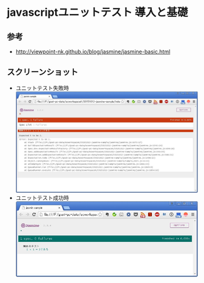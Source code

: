 # javascriptユニットテスト 導入と基礎

## 参考

* http://viewpoint-nk.github.io/blog/jasmine/jasmine-basic.html

## スクリーンショット

* ユニットテスト失敗時 [![ユニットテスト失敗時](image/index-failure.jpg)](image/index-failure.jpg)
* ユニットテスト成功時 [![ユニットテスト成功時](image/index-success.jpg)](image/index-success.jpg)
